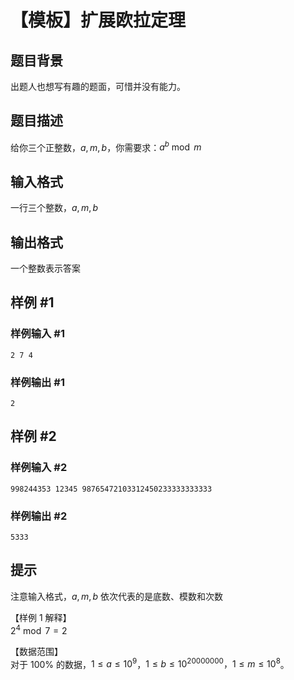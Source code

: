 # 【模板】扩展欧拉定理

## 题目背景

出题人也想写有趣的题面，可惜并没有能力。

## 题目描述

给你三个正整数，$a,m,b$，你需要求：$a^b \bmod m$

## 输入格式

一行三个整数，$a,m,b$

## 输出格式

一个整数表示答案

## 样例 #1

### 样例输入 #1

```
2 7 4
```

### 样例输出 #1

```
2
```

## 样例 #2

### 样例输入 #2

```
998244353 12345 98765472103312450233333333333
```

### 样例输出 #2

```
5333
```

## 提示

注意输入格式，$a,m,b$ 依次代表的是底数、模数和次数   

【样例 $1$ 解释】   
$2^4 \bmod 7 = 2$     
     
【数据范围】  
对于 $100\%$ 的数据，$1\le a \le 10^9$，$1\le b \le 10^{20000000}，1\le m \le 10^8$。